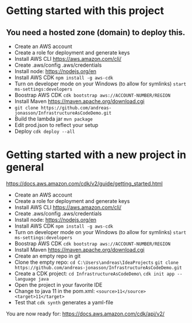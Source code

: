# Getting started with this project
## You need a hosted zone (domain) to deploy this.
* Create an AWS account
* Create a role for deployment and generate keys
* Install AWS CLI https://aws.amazon.com/cli/
* Create .aws/config .aws/credentials
* Install node: https://nodejs.org/en
* Install AWS CDK `npm install -g aws-cdk`
* Turn on developer mode on your Windows (to allow for symlinks) `start ms-settings:developers`
* Boostrap AWS CDK `cdk bootstrap aws://ACCOUNT-NUMBER/REGION`
* Install Maven https://maven.apache.org/download.cgi
* `git clone https://github.com/andreas-jonasson/InfrastructureAsCodeDemo.git`
* Build the lambda jar `mvn package`
* Edit prod.json to reflect your setup
* Deploy `cdk deploy --all`


# Getting started with a new project in general

https://docs.aws.amazon.com/cdk/v2/guide/getting_started.html

* Create an AWS account
* Create a role for deployment and generate keys
* Install AWS CLI https://aws.amazon.com/cli/
* Create .aws/config .aws/credentials
* Install node: https://nodejs.org/en
* Install AWS CDK `npm install -g aws-cdk`
* Turn on developer mode on your Windows (to allow for symlinks) `start ms-settings:developers`
* Boostrap AWS CDK `cdk bootstrap aws://ACCOUNT-NUMBER/REGION`
* Install Maven https://maven.apache.org/download.cgi
* Create an empty repo in git
* Clone the empty repo: `cd C:\Users\andreas\IdeaProjects` `git clone https://github.com/andreas-jonasson/InfrastructureAsCodeDemo.git`
* Create a CDK project: `cd InfrastructureAsCodeDemo\` `cdk init app --language java`
* Open the project in your favorite IDE
* Change to java 11 in the pom.xml: `<source>11</source><target>11</target>`
* Test that `cdk synth` generates a yaml-file

You are now ready for: https://docs.aws.amazon.com/cdk/api/v2/
